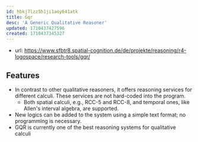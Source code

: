 ```yaml
---
id: hbkj7lzz5h1ji1aoy641atk
title: Gqr
desc: 'A Generic Qualitative Reasoner'
updated: 1710437427596
created: 1710437345327
---
```


- url: https://www.sfbtr8.spatial-cognition.de/de/projekte/reasoning/r4-logospace/research-tools/gqr/

## Features

- In contrast to other qualitative reasoners, it offers reasoning services for different calculi. These services are not hard-coded into the program. 
  - Both spatial calculi, e.g., RCC-5 and RCC-8, and temporal ones, like Allen's interval algebra, are supported. 
- New logics can be added to the system using a simple text format; no programming is necessary. 
- GQR is currently one of the best reasoning systems for qualitative calculi